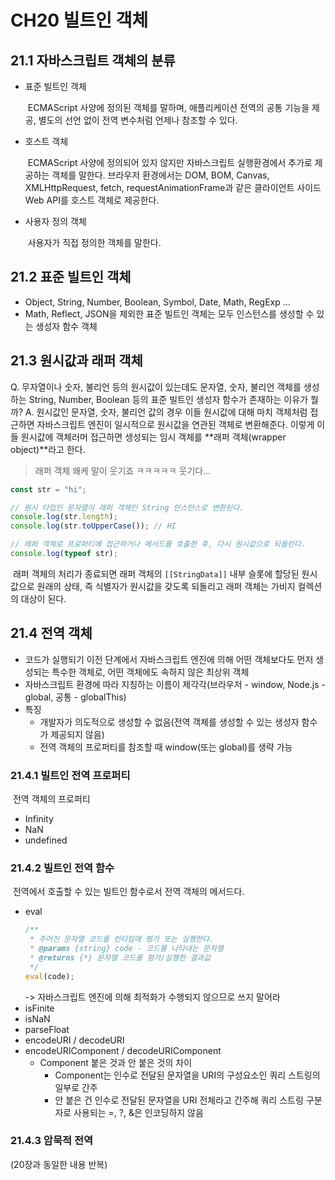 # CH20 빌트인 객체

## 21.1 자바스크립트 객체의 분류

- 표준 빌트인 객체

  &nbsp;ECMAScript 사양에 정의된 객체를 말하며, 애플리케이션 전역의 공통 기능을 제공, 별도의 선언 없이 전역 변수처럼 언제나 참조할 수 있다.

- 호스트 객체

  &nbsp;ECMAScript 사양에 정의되어 있지 않지만 자바스크립트 실행환경에서 추가로 제공하는 객체를 말한다. 브라우저 환경에서는 DOM, BOM, Canvas, XMLHttpRequest, fetch, requestAnimationFrame과 같은 클라이언트 사이드 Web API를 호스트 객체로 제공한다.

- 사용자 정의 객체

  &nbsp;사용자가 직접 정의한 객체를 말한다.

## 21.2 표준 빌트인 객체

- Object, String, Number, Boolean, Symbol, Date, Math, RegExp ...
- Math, Reflect, JSON을 제외한 표준 빌트인 객체는 모두 인스턴스를 생성할 수 있는 생성자 함수 객체

## 21.3 원시값과 래퍼 객체

Q. 무자열이나 숫자, 불리언 등의 원시값이 있는데도 문자열, 숫자, 불리언 객체를 생성하는 String, Number, Boolean 등의 표준 빌트인 생성자 함수가 존재하는 이유가 뭘까?
A. 원시값인 문자열, 숫자, 불리언 값의 경우 이들 원시값에 대해 마치 객체처럼 접근하면 자바스크립트 엔진이 일시적으로 원시값을 연관된 객체로 변환해준다. 이렇게 이들 원시값에 객체러머 접근하면 생성되는 임시 객체를 **래퍼 객체(wrapper object)**라고 한다.

> 래퍼 객체 왜케 말이 웃기죠 ㅋㅋㅋㅋㅋ 웃기다...

```javascript
const str = "hi";

// 원시 타입인 문자열이 래퍼 객체인 String 인스턴스로 변환된다.
console.log(str.length);
console.log(str.toUpperCase()); // HI

// 래퍼 객체로 프로퍼티에 접근하거나 메서드를 호출한 후, 다시 원시값으로 되돌린다.
console.log(typeof str);
```

&nbsp;래퍼 객체의 처리가 종료되면 래퍼 객체의 `[[StringData]]` 내부 슬롯에 할당된 원시값으로 원래의 상태, 즉 식별자가 원시값을 갖도록 되돌리고 래퍼 객체는 가비지 컬렉션의 대상이 된다.

## 21.4 전역 객체

- 코드가 실행되기 이전 단계에서 자바스크립트 엔진에 의해 어떤 객체보다도 먼저 생성되는 특수한 객체로, 어떤 객체에도 속하지 않은 최상위 객체
- 자바스크립트 환경에 따라 지칭하는 이름이 제각각(브라우저 - window, Node.js - global, 공통 - globalThis)
- 특징
  - 개발자가 의도적으로 생성할 수 없음(전역 객체를 생성할 수 있는 생성자 함수가 제공되지 않음)
  - 전역 객체의 프로퍼티를 참조할 때 window(또는 global)를 생략 가능

### 21.4.1 빌트인 전역 프로퍼티

&nbsp;전역 객체의 프로퍼티

- Infinity
- NaN
- undefined

### 21.4.2 빌트인 전역 함수

&nbsp;전역에서 호출할 수 있는 빌트인 함수로서 전역 객체의 메서드다.

- eval
  ```javascript
  /**
   * 주어진 문자열 코드를 런타임에 평가 또는 실행한다.
   * @params {string} code - 코드를 나타내는 문자열
   * @returns {*} 문자열 코드를 평가/실행한 결과값
   */
  eval(code);
  ```
  -> 자바스크립트 엔진에 의해 최적화가 수행되지 않으므로 쓰지 말어라
- isFinite
- isNaN
- parseFloat
- encodeURI / decodeURI
- encodeURIComponent / decodeURIComponent
  - Component 붙은 것과 안 붙은 것의 차이
    - Component는 인수로 전달된 문자열을 URI의 구성요소인 쿼리 스트링의 일부로 간주
    - 안 붙은 건 인수로 전달된 문자열을 URI 전체라고 간주해 쿼리 스트링 구분자로 사용되는 =, ?, &은 인코딩하지 않음

### 21.4.3 암묵적 전역

(20장과 동일한 내용 반복)
